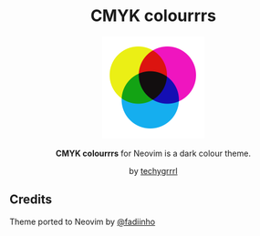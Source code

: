 <h1 align="center">CMYK colourrrs</h1>

<p align="center">
  <img src="cmyk-logo.png" width="180" style="display: inline-block; width: 180px" />
</p>

<p align="center">
  <strong>CMYK colourrrs</strong> for Neovim is a dark colour theme.
</p>
<p align="center">
  by <a href="https://techygrrrl.stream">techygrrrl</a>
</p>

## Credits

Theme ported to Neovim by [@fadiinho](https://github.com/fadiinho)
